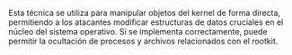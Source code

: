 Esta técnica se utiliza para manipular objetos del kernel de forma directa, permitiendo a los atacantes modificar estructuras de datos cruciales en el núcleo del sistema operativo. Si se implementa correctamente, puede permitir la ocultación de procesos y archivos relacionados con el rootkit.